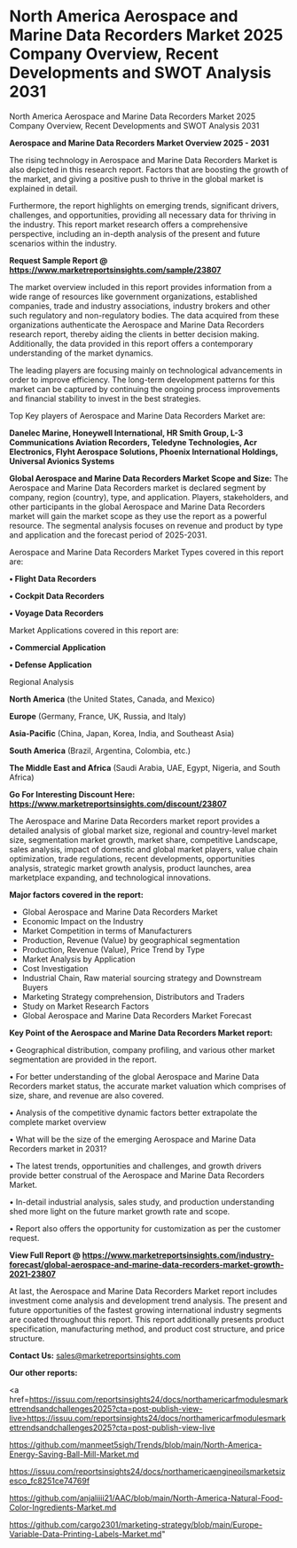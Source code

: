 # North America Aerospace and Marine Data Recorders Market 2025 Company Overview, Recent Developments and SWOT Analysis 2031
 North America Aerospace and Marine Data Recorders Market 2025 Company Overview, Recent Developments and SWOT Analysis 2031

<Strong> Aerospace and Marine Data Recorders Market Overview 2025 - 2031</strong>

The rising technology in Aerospace and Marine Data Recorders Market is also depicted in this research report. Factors that are boosting the growth of the market, and giving a positive push to thrive in the global market is explained in detail.

Furthermore, the report highlights on emerging trends, significant drivers, challenges, and opportunities, providing all necessary data for thriving in the industry. This report market research offers a comprehensive perspective, including an in-depth analysis of the present and future scenarios within the industry.

<strong>Request Sample Report @ <a href=https://www.marketreportsinsights.com/sample/23807>https://www.marketreportsinsights.com/sample/23807</a></strong>

The market overview included in this report provides information from a wide range of resources like government organizations, established companies, trade and industry associations, industry brokers and other such regulatory and non-regulatory bodies. The data acquired from these organizations authenticate the Aerospace and Marine Data Recorders research report, thereby aiding the clients in better decision making. Additionally, the data provided in this report offers a contemporary understanding of the market dynamics.

The leading players are focusing mainly on technological advancements in order to improve efficiency. The long-term development patterns for this market can be captured by continuing the ongoing process improvements and financial stability to invest in the best strategies.

Top Key players of Aerospace and Marine Data Recorders Market are:

<strong>Danelec Marine, Honeywell International, HR Smith Group, L-3 Communications Aviation Recorders, Teledyne Technologies, Acr Electronics, Flyht Aerospace Solutions, Phoenix International Holdings, Universal Avionics Systems</strong>

<strong><b>Global Aerospace and Marine Data Recorders Market Scope and Size:</b></strong>
The Aerospace and Marine Data Recorders market is declared segment by company, region (country), type, and application. Players, stakeholders, and other participants in the global Aerospace and Marine Data Recorders market will gain the market scope as they use the report as a powerful resource. The segmental analysis focuses on revenue and product by type and application and the forecast period of 2025-2031.

Aerospace and Marine Data Recorders Market Types covered in this report are:

<strong>• Flight Data Recorders

• Cockpit Data Recorders

• Voyage Data Recorders</strong>

Market Applications covered in this report are:

<strong>• Commercial Application

• Defense Application</strong> 

Regional Analysis

<strong>North America</strong> (the United States, Canada, and Mexico)

<strong>Europe</strong> (Germany, France, UK, Russia, and Italy)

<strong>Asia-Pacific</strong> (China, Japan, Korea, India, and Southeast Asia)

<strong>South America</strong> (Brazil, Argentina, Colombia, etc.)

<strong>The Middle East and Africa</strong> (Saudi Arabia, UAE, Egypt, Nigeria, and South Africa)

<strong>Go For Interesting Discount Here: <a href=https://www.marketreportsinsights.com/discount/23807>https://www.marketreportsinsights.com/discount/23807</a></strong>

The Aerospace and Marine Data Recorders market report provides a detailed analysis of global market size, regional and country-level market size, segmentation market growth, market share, competitive Landscape, sales analysis, impact of domestic and global market players, value chain optimization, trade regulations, recent developments, opportunities analysis, strategic market growth analysis, product launches, area marketplace expanding, and technological innovations.

<strong><b>Major factors covered in the report:</b></strong>
<ul>
  <li>Global Aerospace and Marine Data Recorders Market </li>
  <li>Economic Impact on the Industry</li>
  <li>Market Competition in terms of Manufacturers</li>
  <li>Production, Revenue (Value) by geographical segmentation</li>
  <li>Production, Revenue (Value), Price Trend by Type</li>
  <li>Market Analysis by Application</li>
  <li>Cost Investigation</li>
  <li>Industrial Chain, Raw material sourcing strategy and Downstream Buyers</li>
  <li>Marketing Strategy comprehension, Distributors and Traders</li>
  <li>Study on Market Research Factors</li>
  <li>Global Aerospace and Marine Data Recorders Market Forecast</li>
</ul>

<strong><b>Key Point of the Aerospace and Marine Data Recorders Market report:</b></strong>

• Geographical distribution, company profiling, and various other market segmentation are provided in the report.

• For better understanding of the global Aerospace and Marine Data Recorders market status, the accurate market valuation which comprises of size, share, and revenue are also covered.

• Analysis of the competitive dynamic factors better extrapolate the complete market overview

• What will be the size of the emerging Aerospace and Marine Data Recorders market in 2031?

• The latest trends, opportunities and challenges, and growth drivers provide better construal of the Aerospace and Marine Data Recorders Market.

• In-detail industrial analysis, sales study, and production understanding shed more light on the future market growth rate and scope.

• Report also offers the opportunity for customization as per the customer request.

<strong><b>View Full Report @ <a href=https://www.marketreportsinsights.com/industry-forecast/global-aerospace-and-marine-data-recorders-market-growth-2021-23807>https://www.marketreportsinsights.com/industry-forecast/global-aerospace-and-marine-data-recorders-market-growth-2021-23807</a></b></strong>


At last, the Aerospace and Marine Data Recorders Market report includes investment come analysis and development trend analysis. The present and future opportunities of the fastest growing international industry segments are coated throughout this report. This report additionally presents product specification, manufacturing method, and product cost structure, and price structure.

<strong>Contact Us:</strong>
sales@marketreportsinsights.com

<strong>Our other reports:</strong>

<a href=https://issuu.com/reportsinsights24/docs/northamericarfmodulesmarkettrendsandchallenges2025?cta=post-publish-view-live>https://issuu.com/reportsinsights24/docs/northamericarfmodulesmarkettrendsandchallenges2025?cta=post-publish-view-live</a>

<a href=https://github.com/manmeet5sigh/Trends/blob/main/North-America-Energy-Saving-Ball-Mill-Market.md>https://github.com/manmeet5sigh/Trends/blob/main/North-America-Energy-Saving-Ball-Mill-Market.md</a>

<a href=https://issuu.com/reportsinsights24/docs/northamericaengineoilsmarketsizesco_fc8251ce74769f>https://issuu.com/reportsinsights24/docs/northamericaengineoilsmarketsizesco_fc8251ce74769f</a>

<a href=https://github.com/anjaliiii21/AAC/blob/main/North-America-Natural-Food-Color-Ingredients-Market.md>https://github.com/anjaliiii21/AAC/blob/main/North-America-Natural-Food-Color-Ingredients-Market.md</a>

<a href=https://github.com/cargo2301/marketing-strategy/blob/main/Europe-Variable-Data-Printing-Labels-Market.md>https://github.com/cargo2301/marketing-strategy/blob/main/Europe-Variable-Data-Printing-Labels-Market.md</a>"
